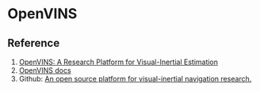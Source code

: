 # OpenVINS


## Reference
1. [OpenVINS: A Research Platform for Visual-Inertial Estimation](https://pgeneva.com/downloads/slides/Geneva2020ICRA.pdf)
2. [OpenVINS docs](https://docs.openvins.com/)
3. Github: [An open source platform for visual-inertial navigation research.](https://github.com/rpng/open_vins/)
